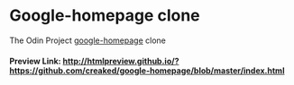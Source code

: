 # Google-homepage clone
The Odin Project [google-homepage](http://www.theodinproject.com/web-development-101/html-css "Google homepage") clone

#### Preview Link: http://htmlpreview.github.io/?https://github.com/creaked/google-homepage/blob/master/index.html
